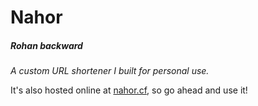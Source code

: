 # Nahor

##### Rohan backward

*A custom URL shortener I built for personal use.*

It's also hosted online at [nahor.cf](https://nahor.cf), so go ahead and use it!